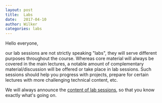 ```yaml
---
layout: post
title:  Labs
date:   2017-04-10
author: Wilker
categories: labs
---
```


Hello everyone,

our lab sessions are not strictly speaking "labs", they will serve different purposes throughout the course. 
Whereas core material will always be covered in the main lectures, a notable amount of complementary material/discussion will be offered or take place in lab sessions. 
Such sessions should help you progress with projects, prepare for certain lectures with more challenging technical content, etc.

We will always announce the [content of lab sessions](/nlp2/labs.html), so that you know exactly what's going on.

